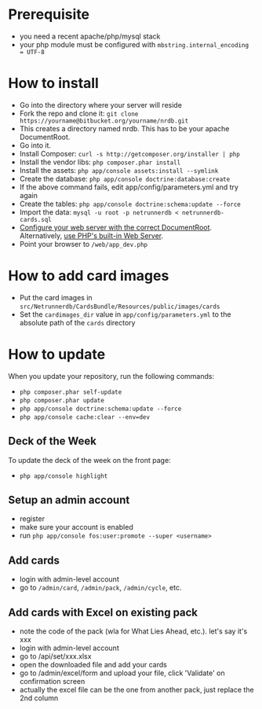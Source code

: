 # Prerequisite

- you need a recent apache/php/mysql stack
- your php module must be configured with `mbstring.internal_encoding = UTF-8`

# How to install

- Go into the directory where your server will reside
- Fork the repo and clone it: `git clone https://yourname@bitbucket.org/yourname/nrdb.git`
- This creates a directory named nrdb. This has to be your apache DocumentRoot. 
- Go into it.
- Install Composer: `curl -s http://getcomposer.org/installer | php`
- Install the vendor libs: `php composer.phar install`
- Install the assets:  `php app/console assets:install --symlink`
- Create the database: `php app/console doctrine:database:create`
- If the above command fails, edit app/config/parameters.yml and try again
- Create the tables: `php app/console doctrine:schema:update --force`
- Import the data: `mysql -u root -p netrunnerdb < netrunnerdb-cards.sql`
- [Configure your web server with the correct DocumentRoot](http://symfony.com/doc/current/cookbook/configuration/web_server_configuration.html). Alternatively, [use PHP's built-in Web Server](http://symfony.com/doc/current/cookbook/web_server/built_in.html).
- Point your browser to `/web/app_dev.php`

# How to add card images

- Put the card images in `src/Netrunnerdb/CardsBundle/Resources/public/images/cards`
- Set the `cardimages_dir` value in `app/config/parameters.yml` to the absolute path of the `cards` directory

# How to update

When you update your repository, run the following commands:

- `php composer.phar self-update`
- `php composer.phar update`
- `php app/console doctrine:schema:update --force`
- `php app/console cache:clear --env=dev`

## Deck of the Week

To update the deck of the week on the front page:

- `php app/console highlight` 

## Setup an admin account

- register
- make sure your account is enabled
- run `php app/console fos:user:promote --super <username>`

## Add cards

- login with admin-level account
- go to `/admin/card`, `/admin/pack`, `/admin/cycle`, etc.

## Add cards with Excel on existing pack

- note the code of the pack (wla for What Lies Ahead, etc.). let's say it's xxx
- login with admin-level account
- go to /api/set/xxx.xlsx
- open the downloaded file and add your cards
- go to /admin/excel/form and upload your file, click 'Validate' on confirmation screen
- actually the excel file can be the one from another pack, just replace the 2nd column